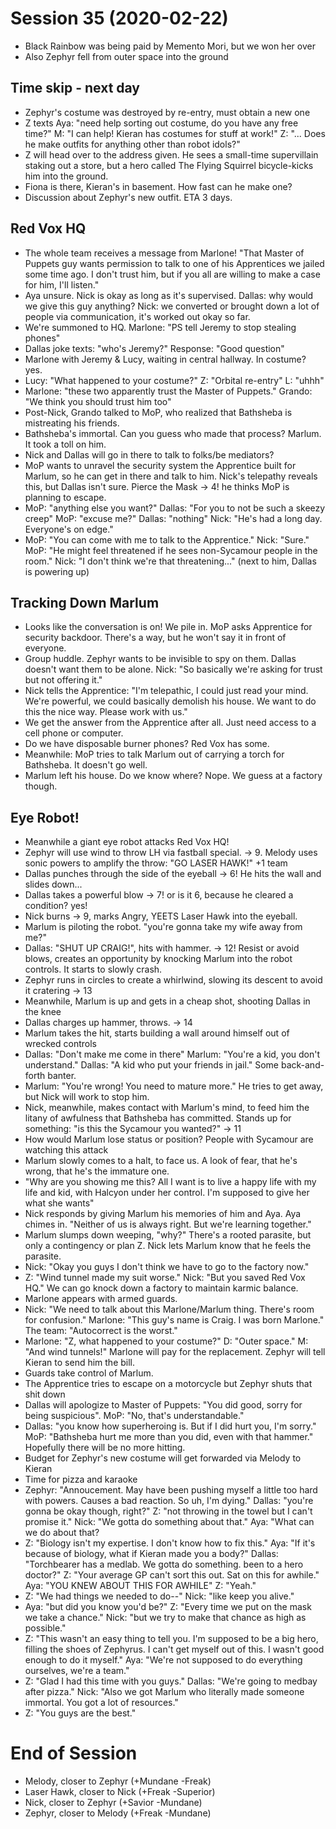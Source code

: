 <!-- TITLE: Session 35 -->
<!-- SUBTITLE: Team vs. Eyeballs. We help Marlum with his divorce. -->

# Session 35 (2020-02-22)

* Black Rainbow was being paid by Memento Mori, but we won her over
* Also Zephyr fell from outer space into the ground

## Time skip - next day

* Zephyr's costume was destroyed by re-entry, must obtain a new one
* Z texts Aya: "need help sorting out costume, do you have any free time?" M: "I can help! Kieran has costumes for stuff at work!" Z: "... Does he make outfits for anything other than robot idols?"
* Z will head over to the address given. He sees a small-time supervillain staking out a store, but a hero called The Flying Squirrel bicycle-kicks him into the ground.
* Fiona is there, Kieran's in basement. How fast can he make one?
* Discussion about Zephyr's new outfit. ETA 3 days.

## Red Vox HQ

* The whole team receives a message from Marlone! "That Master of Puppets guy wants permission to talk to one of his Apprentices we jailed some time ago. I don't trust him, but if you all are willing to make a case for him, I'll listen."
* Aya unsure. Nick is okay as long as it's supervised. Dallas: why would we give this guy anything? Nick: we converted or brought down a lot of people via communication, it's worked out okay so far.
* We're summoned to HQ. Marlone: "PS tell Jeremy to stop stealing phones"
* Dallas joke texts: "who's Jeremy?" Response: "Good question"
* Marlone with Jeremy & Lucy, waiting in central hallway. In costume? yes.
* Lucy: "What happened to your costume?" Z: "Orbital re-entry" L: "uhhh"
* Marlone: "these two apparently trust the Master of Puppets." Grando: "We think you should trust him too"
* Post-Nick, Grando talked to MoP, who realized that Bathsheba is mistreating his friends.
* Bathsheba's immortal. Can you guess who made that process? Marlum. It took a toll on him.
* Nick and Dallas will go in there to talk to folks/be mediators?
* MoP wants to unravel the security system the Apprentice built for Marlum, so he can get in there and talk to him. Nick's telepathy reveals this, but Dallas isn't sure. Pierce the Mask -> 4! he thinks MoP is planning to escape.
* MoP: "anything else you want?" Dallas: "For you to not be such a skeezy creep" MoP: "excuse me?" Dallas: "nothing" Nick: "He's had a long day. Everyone's on edge."
* MoP: "You can come with me to talk to the Apprentice." Nick: "Sure." MoP: "He might feel threatened if he sees non-Sycamour people in the room." Nick: "I don't think we're that threatening..." (next to him, Dallas is powering up)

## Tracking Down Marlum

* Looks like the conversation is on! We pile in. MoP asks Apprentice for security backdoor. There's a way, but he won't say it in front of everyone.
* Group huddle. Zephyr wants to be invisible to spy on them. Dallas doesn't want them to be alone. Nick: "So basically we're asking for trust but not offering it."
* Nick tells the Apprentice: "I'm telepathic, I could just read your mind. We're powerful, we could basically demolish his house. We want to do this the nice way. Please work with us."
* We get the answer from the Apprentice after all. Just need access to a cell phone or computer.
* Do we have disposable burner phones? Red Vox has some.
* Meanwhile: MoP tries to talk Marlum out of carrying a torch for Bathsheba. It doesn't go well.
* Marlum left his house. Do we know where? Nope. We guess at a factory though.

## Eye Robot!

* Meanwhile a giant eye robot attacks Red Vox HQ!
* Zephyr will use wind to throw LH via fastball special. -> 9. Melody uses sonic powers to amplify the throw: "GO LASER HAWK!" +1 team
* Dallas punches through the side of the eyeball -> 6! He hits the wall and slides down...
* Dallas takes a powerful blow -> 7! or is it 6, because he cleared a condition? yes!
* Nick burns -> 9, marks Angry, YEETS Laser Hawk into the eyeball.
* Marlum is piloting the robot. "you're gonna take my wife away from me?"
* Dallas: "SHUT UP CRAIG!", hits with hammer. -> 12! Resist or avoid blows, creates an opportunity by knocking Marlum into the robot controls. It starts to slowly crash.
* Zephyr runs in circles to create a whirlwind, slowing its descent to avoid it cratering -> 13
* Meanwhile, Marlum is up and gets in a cheap shot, shooting Dallas in the knee
* Dallas charges up hammer, throws. -> 14
* Marlum takes the hit, starts building a wall around himself out of wrecked controls
* Dallas: "Don't make me come in there" Marlum: "You're a kid, you don't understand." Dallas: "A kid who put your friends in jail." Some back-and-forth banter.
* Marlum: "You're wrong! You need to mature more." He tries to get away, but Nick will work to stop him.
* Nick, meanwhile, makes contact with Marlum's mind, to feed him the litany of awfulness that Bathsheba has committed. Stands up for something: "is this the Sycamour you wanted?" -> 11
* How would Marlum lose status or position? People with Sycamour are watching this attack
* Marlum slowly comes to a halt, to face us. A look of fear, that he's wrong, that he's the immature one.
* "Why are you showing me this? All I want is to live a happy life with my life and kid, with Halcyon under her control. I'm supposed to give her what she wants"
* Nick responds by giving Marlum his memories of him and Aya. Aya chimes in. "Neither of us is always right. But we're learning together."
* Marlum slumps down weeping, "why?" There's a rooted parasite, but only a contingency or plan Z. Nick lets Marlum know that he feels the parasite.
* Nick: "Okay you guys I don't think we have to go to the factory now."
* Z: "Wind tunnel made my suit worse." Nick: "But you saved Red Vox HQ." We can go knock down a factory to maintain karmic balance.
* Marlone appears with armed guards.
* Nick: "We need to talk about this Marlone/Marlum thing. There's room for confusion." Marlone: "This guy's name is Craig. I was born Marlone." The team: "Autocorrect is the worst."
* Marlone: "Z, what happened to your costume?" D: "Outer space." M: "And wind tunnels!" Marlone will pay for the replacement. Zephyr will tell Kieran to send him the bill.
* Guards take control of Marlum.
* The Apprentice tries to escape on a motorcycle but Zephyr shuts that shit down
* Dallas will apologize to Master of Puppets: "You did good, sorry for being suspicious". MoP: "No, that's understandable."
* Dallas: "you know how superheroing is. But if I did hurt you, I'm sorry." MoP: "Bathsheba hurt me more than you did, even with that hammer."  Hopefully there will be no more hitting.
* Budget for Zephyr's new costume will get forwarded via Melody to Kieran
* Time for pizza and karaoke
* Zephyr: "Annoucement. May have been pushing myself a little too hard with powers. Causes a bad reaction. So uh, I'm dying." Dallas: "you're gonna be okay though, right?" Z: "not throwing in the towel but I can't promise it." Nick: "We gotta do something about that." Aya: "What can we do about that?
* Z: "Biology isn't my expertise. I don't know how to fix this." Aya: "If it's because of biology, what if Kieran made you a body?" Dallas: "Torchbearer has a medlab. We gotta do something. been to a hero doctor?" Z: "Your average GP can't sort this out. Sat on this for awhile." Aya: "YOU KNEW ABOUT THIS FOR AWHILE" Z: "Yeah."
* Z: "We had things we needed to do--" Nick: "like keep you alive."
* Aya: "but did you know you'd be?" Z: "Every time we put on the mask we take a chance." Nick: "but we try to make that chance as high as possible."
* Z: "This wasn't an easy thing to tell you. I'm supposed to be a big hero, filling the shoes of Zephyrus. I can't get myself out of this. I wasn't good enough to do it myself." Aya: "We're not supposed to do everything ourselves, we're a team."
* Z: "Glad I had this time with you guys." Dallas: "We're going to medbay after pizza." Nick: "Also we got Marlum who literally made someone immortal. You got a lot of resources."
* Z: "You guys are the best."

# End of Session

* Melody, closer to Zephyr (+Mundane -Freak)
* Laser Hawk, closer to Nick (+Freak -Superior)
* Nick, closer to Zephyr (+Savior -Mundane)
* Zephyr, closer to Melody (+Freak -Mundane)